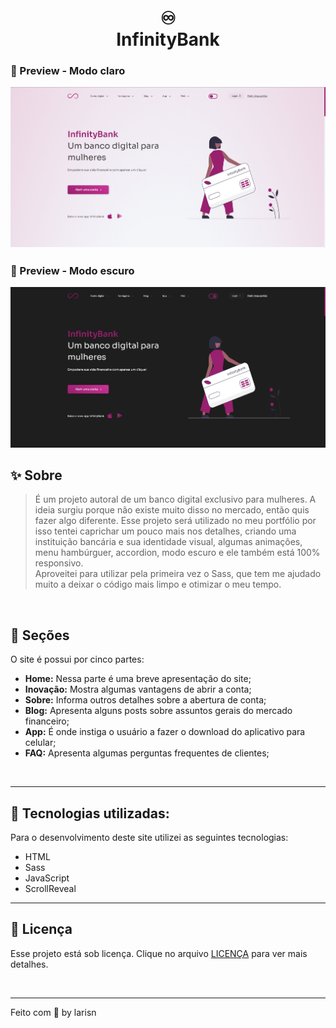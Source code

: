 <h1 align="center">
♾️<br>InfinityBank
</h1>

### 🌸 Preview - Modo claro

![Modo claro](https://github.com/larisn/InfinityBank/blob/main/assets/img/Preview%20modo%20claro.png)

### 🌸 Preview - Modo escuro

![Modo escuro](https://github.com/larisn/InfinityBank/blob/main/assets/img/Preview%20modo%20escuro.png)

## ✨ Sobre

> É um projeto autoral de um banco digital exclusivo para mulheres. A ideia surgiu porque não existe muito disso no mercado, então quis fazer algo diferente.
Esse projeto será utilizado no meu portfólio por isso tentei caprichar um pouco mais nos detalhes, criando uma instituição bancária e sua identidade visual, algumas animações, menu hambúrguer, accordion, modo escuro e ele também está 100% responsivo.<br>
Aproveitei para utilizar pela primeira vez o Sass, que tem me ajudado muito a deixar o código mais limpo e otimizar o meu tempo.
<br>


## 🍥 Seções
O site é possui por cinco partes:

- **Home:** Nessa parte é uma breve apresentação do site;
- **Inovação:** Mostra algumas vantagens de abrir a conta;
- **Sobre:** Informa outros detalhes sobre a abertura de conta;
- **Blog:** Apresenta alguns posts sobre assuntos gerais do mercado financeiro;
- **App:** É onde instiga o usuário a fazer o download do aplicativo para celular;
- **FAQ:** Apresenta algumas perguntas frequentes de clientes;
<br>

---

## 🔮 Tecnologias utilizadas:

Para o desenvolvimento deste site utilizei as seguintes tecnologias:

* HTML
* Sass
* JavaScript
* ScrollReveal

---

## 🎐 Licença
Esse projeto está sob licença. Clique no arquivo [LICENÇA](https://github.com/larisn/larisn/blob/main/LICENSE.md) para ver mais detalhes.

<br>

---

Feito com 💜 by larisn
